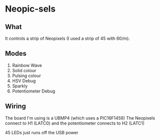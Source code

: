 # Neopic-sels
 
## What

It controls a strip of Neopixels (I used a strip of 45 with 60/m).

## Modes

1. Rainbow Wave
2. Solid colour
3. Pulsing colour
4. HSV Debug
5. Sparkly
6. Potentiometer Debug

## Wiring

The board I'm using is a UBMP4 (which uses a PIC16F1459)
The Neopixels connect to H1 (LATC0) and the potentiometer connects to H2 (LATC1)

45 LEDs just runs off the USB power
